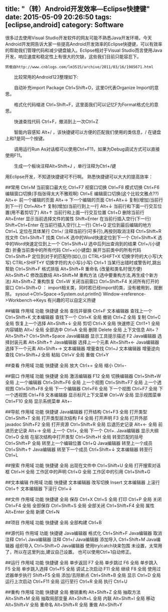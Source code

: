 title: "（转）Android开发效率—Eclipse快捷键"
date: 2015-05-09 20:26:50
tags: [eclipse,android]
category: Software
---

 很多过去使用Visual Studio开发软件的网友可能不熟悉Java开发环境，今天Android开发网告诉大家一些提高Android开发效率的Eclipse快捷键，可以有效率的帮助我们管理代码和减少键盘输入。Eclipse相对于Visual Studio而言使用Java开发，响应速度和稳定性上有很大的欠缺，这些我们目前只能容忍下。<!--more-->

 ```
转载自http://www.cnblogs.com/lm3515/archive/2011/03/16/1985671.html
```

　　比较常用的Android123整理如下:

　　自动补充import Package Ctrl+Shift+O，这里O代表Organize Import的意思。

　　格式化代码缩进 Ctrl+Shift+F，这里面我们可以记忆F为Format格式化的意思。

　　快速查找代码 Ctrl+F，撤消到上一次Ctrl+Z

　　智能内容感知 Alt+/ ，该快捷键可以方便的匹配我们使用的类信息，/ 在键盘上和?是同一个按键。

　　调用运行Run As对话框可以使用Ctrl+F11，如果为Debug调试方式可以直接使用F11。

　　生成一个板块注释Alt+Shift+J ，单行注释为Ctrl+/键


用Eclipse开发，不知道快捷键可不行啊。
熟悉快捷键可以大大的提高效率：

##常用
Ctrl+M 当前窗口最大化 
Ctrl+F7 视窗口切换 
Ctrl+F8 模式切换 
Ctrl+F6 编辑窗口切换(手指张得太大不雅观啊) 
Ctrl+E 编辑窗口切换(这个比较文雅点??) 
Alt+← 前一个编辑的页面 
Alt+→ 下一个编辑的页面 
Ctrl+Alt+↓ 复制(增加)当前行到下一行 
Ctrl+Alt+↑ 复制(增加)当前行到上一行 
Alt+↓ 当前行和下面一行交互位置(用不着剪切了) 
Alt+↑ 当前行和上面一行交互位置 
Ctrl+D 删除当前行 
Alt+Enter 显示当前选择文件的属性 
Shift+Enter 在当前行插入空行(下一行) 
Shift+Ctrl+Enter 在当前行插入空行(上一行) 
Ctrl+Q 定位到最后编辑的地方 
Ctrl+L 定位在具体某行 
Ctrl+/ 注释当前行(可多行),再按则取消注释 
Ctrl+Shift+R 找文件 
Ctrl+Shift+T 找类 
Ctrl+K 选中的Word快速定位到下一个 
Ctrl+Shift+K 选中的Word快速定位到上一个 
Ctrl+Shift+U 选中后列出查询到的结果 
Ctrl+/(小键盘) 折叠当前类中的所有代码 
Ctrl+×(小键盘) 展开当前类中的所有代码 
Ctrl+Shift+P 定位到对于的匹配符(如{},()) 
CTRL+SHIFT+X 切换字符的大小写(大写) 
CTRL+SHIFT+Y 切换字符的大小写(小写) 
Ctrl+1 当某行出错时或警告时,跳出帮助 
Ctrl+Shift+F 格式排版 
Alt+Shift+R 重命名 (改量和类名时很方便) 
Alt+Shift+C 修改函数结 
Alt+Shift+M 重构方法 (选中要重构方法,再生成个新方法) 
Alt+Shift+Z 重构恢复 
Ctrl+W 关闭当前窗口 
Ctrl+Shift+F4 关闭所有打开的窗口 
Ctrl+Shift+O ： import相关类，同时若已经import的类，没有被用到，就删除。 
sysout->Ctrl+Space->System.out.println() 
Window->reference->Workbench->Keys 有兴趣的可以自定义热键


##编辑 
作用域 功能 快捷键 
全局 查找并替换 Ctrl+F 
文本编辑器 查找上一个 Ctrl+Shift+K 
文本编辑器 查找下一个 Ctrl+K 
全局 撤销 Ctrl+Z 
全局 复制 Ctrl+C 
全局 恢复上一个选择 Alt+Shift+↓ 
全局 剪切 Ctrl+X 
全局 快速修正 Ctrl1+1 
全局 内容辅助 Alt+/ 
全局 全部选中 Ctrl+A 
全局 删除 Delete 
全局 上下文信息 Alt+？ 
Alt+Shift+? 
Ctrl+Shift+Space 
Java编辑器 显示工具提示描述 F2 
Java编辑器 选择封装元素 Alt+Shift+↑ 
Java编辑器 选择上一个元素 Alt+Shift+← 
Java编辑器 选择下一个元素 Alt+Shift+→ 
文本编辑器 增量查找 Ctrl+J 
文本编辑器 增量逆向查找 Ctrl+Shift+J 
全局 粘贴 Ctrl+V 
全局 重做 Ctrl+Y

##查看 
作用域 功能 快捷键 
全局 放大 Ctrl+= 
全局 缩小 Ctrl+-

##窗口 
作用域 功能 快捷键 
全局 激活编辑器 F12 
全局 切换编辑器 Ctrl+Shift+W 
全局 上一个编辑器 Ctrl+Shift+F6 
全局 上一个视图 Ctrl+Shift+F7 
全局 上一个透视图 Ctrl+Shift+F8 
全局 下一个编辑器 Ctrl+F6 
全局 下一个视图 Ctrl+F7 
全局 下一个透视图 Ctrl+F8 
文本编辑器 显示标尺上下文菜单 Ctrl+W 
全局 显示视图菜单 Ctrl+F10 
全局 显示系统菜单 Alt+-

##导航 
作用域 功能 快捷键 
Java编辑器 打开结构 Ctrl+F3 
全局 打开类型 Ctrl+Shift+T 
全局 打开类型层次结构 F4 
全局 打开声明 F3 
全局 打开外部javadoc Shift+F2 
全局 打开资源 Ctrl+Shift+R 
全局 后退历史记录 Alt+← 
全局 前进历史记录 Alt+→ 
全局 上一个 Ctrl+, 
全局 下一个 Ctrl+. 
Java编辑器 显示大纲 Ctrl+O 
全局 在层次结构中打开类型 Ctrl+Shift+H 
全局 转至匹配的括号 Ctrl+Shift+P 
全局 转至上一个编辑位置 Ctrl+Q 
Java编辑器 转至上一个成员 Ctrl+Shift+↑ 
Java编辑器 转至下一个成员 Ctrl+Shift+↓ 
文本编辑器 转至行 Ctrl+L

##搜索 
作用域 功能 快捷键 
全局 出现在文件中 Ctrl+Shift+U 
全局 打开搜索对话框 Ctrl+H 
全局 工作区中的声明 Ctrl+G 
全局 工作区中的引用 Ctrl+Shift+G

##文本编辑 
作用域 功能 快捷键 
文本编辑器 改写切换 Insert 
文本编辑器 上滚行 Ctrl+↑ 
文本编辑器 下滚行 Ctrl+↓

##文件 
作用域 功能 快捷键 
全局 保存 Ctrl+X 
Ctrl+S 
全局 打印 Ctrl+P 
全局 关闭 Ctrl+F4 
全局 全部保存 Ctrl+Shift+S 
全局 全部关闭 Ctrl+Shift+F4 
全局 属性 Alt+Enter 
全局 新建 Ctrl+N

##项目 
作用域 功能 快捷键 
全局 全部构建 Ctrl+B

##源代码 
作用域 功能 快捷键 
Java编辑器 格式化 Ctrl+Shift+F 
Java编辑器 取消注释 Ctrl+\ 
Java编辑器 注释 Ctrl+/ 
Java编辑器 添加导入 Ctrl+Shift+M 
Java编辑器 组织导入 Ctrl+Shift+O 
Java编辑器 使用try/catch块来包围 未设置，太常用了，所以在这里列出,建议自己设置。 
也可以使用Ctrl+1自动修正。

##运行 
作用域 功能 快捷键 
全局 单步返回 F7 
全局 单步跳过 F6 
全局 单步跳入 F5 
全局 单步跳入选择 Ctrl+F5 
全局 调试上次启动 F11 
全局 继续 F8 
全局 使用过滤器单步执行 Shift+F5 
全局 添加/去除断点 Ctrl+Shift+B 
全局 显示 Ctrl+D 
全局 运行上次启动 Ctrl+F11 
全局 运行至行 Ctrl+R 
全局 执行 Ctrl+U

##重构 
作用域 功能 快捷键 
全局 撤销重构 Alt+Shift+Z 
全局 抽取方法 Alt+Shift+M 
全局 抽取局部变量 Alt+Shift+L 
全局 内联 Alt+Shift+I 
全局 移动 Alt+Shift+V 
全局 重命名 Alt+Shift+R 
全局 重做 Alt+Shift+Y
